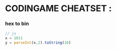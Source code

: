 CODINGAME CHEATSET :
=====================

### hex to bin ###

~~~javascript
// js
x = 1011
y = parseInt(x,2).toString(16)
~~~
